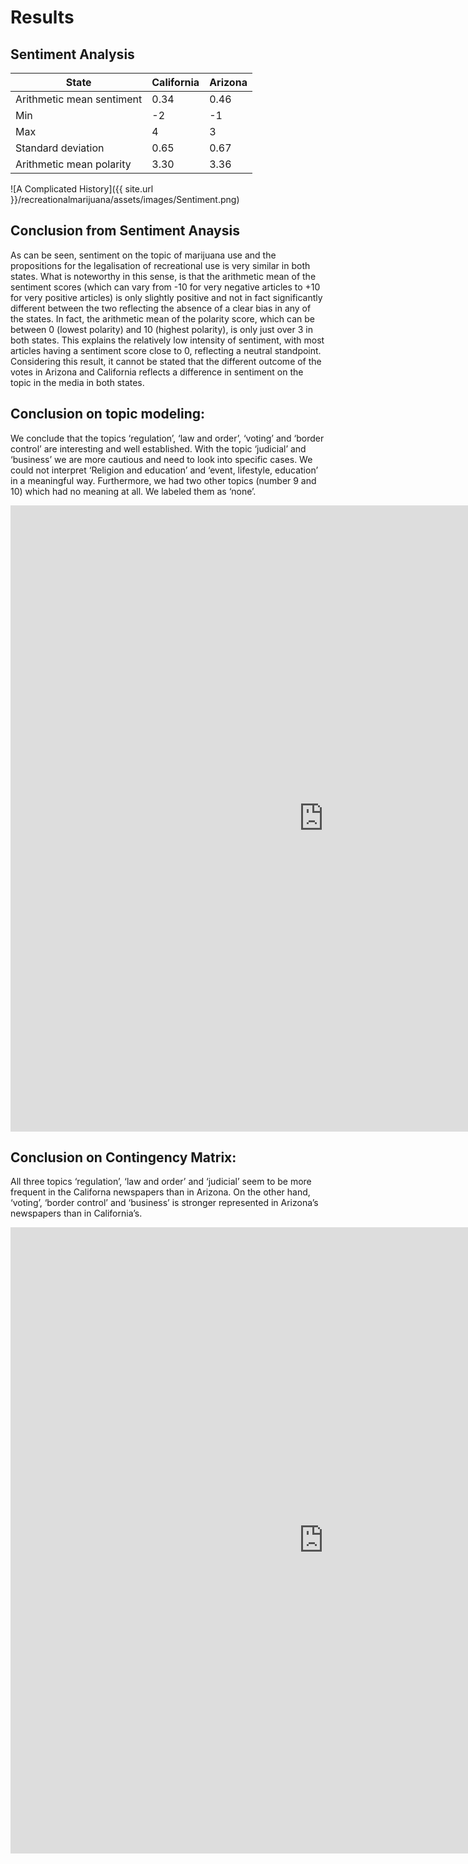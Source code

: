 # Results

## Sentiment Analysis
 
| State                      | California    | Arizona       |
| ---------------------------| ------------- | ------------- |
| Arithmetic mean sentiment  | 0.34          | 0.46          |
| Min                        | -2            | -1            |
| Max                        | 4             | 3             |
| Standard deviation         | 0.65          | 0.67          |
| Arithmetic mean polarity   | 3.30          | 3.36          |

 ![A Complicated History]({{ site.url }}/recreationalmarijuana/assets/images/Sentiment.png)

## Conclusion from Sentiment Anaysis
As can be seen, sentiment on the topic of marijuana use and the propositions for the legalisation of recreational use is very similar in both states. What is noteworthy in this sense, is that the arithmetic mean of the sentiment scores (which can vary from -10 for very negative articles to +10 for very positive articles) is only slightly positive and not in fact significantly different between the two reflecting the absence of a clear bias in any of the states. In fact, the arithmetic mean of the polarity score, which can be between 0 (lowest polarity) and 10 (highest polarity), is only just over 3 in both states. This explains the relatively low intensity of sentiment, with most articles having a sentiment score close to 0, reflecting a neutral standpoint. Considering this result, it cannot be stated that the different outcome of the votes in Arizona and California reflects a difference in sentiment on the topic in the media in both states.


## Conclusion on topic modeling:

We conclude that the topics ‘regulation’, ‘law and order’, ‘voting’ and ‘border control’ are interesting and well established. With the topic ‘judicial’ and ‘business’ we are more cautious and need to look into specific cases. We could not interpret ‘Religion and education’ and ‘event, lifestyle, education’ in a meaningful way. Furthermore, we had two other topics (number 9 and 10) which had no meaning at all. We labeled them as ‘none’.

<iframe src="https://documents.cortext.net/fffe/fffe099e8698415cab40fe230f8115fc/74482/vislda.html#topic=0&lambda=0.4&term=" frameborder="0" style="overflow:hidden;border:1px solid #DDDDDD;" width="1000" height="1000" allowfullscreen></iframe>



## Conclusion on Contingency Matrix:

All three topics ‘regulation’, ‘law and order’ and ‘judicial’ seem to be more frequent in the Californa newspapers than in Arizona. On the other hand, ‘voting’, ‘border control’ and ‘business’ is stronger represented in Arizona’s newspapers than in California’s.

<iframe src="https://documents.cortext.net/b8e2/b8e2acb9d23ef73e3a4e229fc48cc46a/74616/contingency_matrix-arizona-and-california-logFalse-Headline_custom_Region2-projection_cluster_LDA_Text_10-y-60_48-reordered-nFchi2.pdf" frameborder="0" style="overflow:hidden;border:1px solid #DDDDDD;" width="1000" height="1000" allowfullscreen></iframe> 


